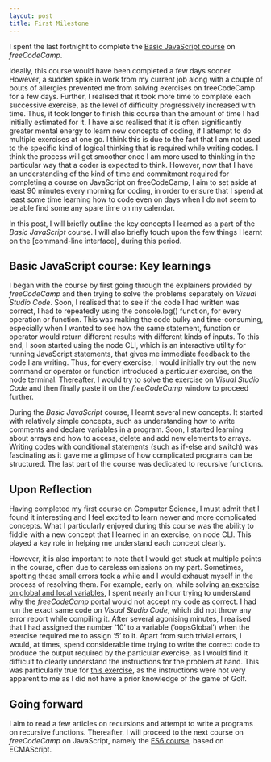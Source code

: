```yaml
---
layout: post
title: First Milestone
---
```


I spent the last fortnight to complete the [Basic JavaScript course](https://www.freecodecamp.org/learn/javascript-algorithms-and-data-structures#basic-javascript) on *freeCodeCamp*. 

Ideally, this course would have been completed a few days sooner. However, a sudden spike in work from my current job along with a couple of bouts of allergies prevented me from solving exercises on freeCodeCamp for a few days. Further, I realised that it took more time to complete each successive exercise, as the level of difficulty progressively increased with time. Thus, it took longer to finish this course than the amount of time I had initially estimated for it. I have also realised that it is often significantly greater mental energy to learn new concepts of coding, if I attempt to do multiple exercises at one go. I think this is due to the fact that I am not used to the specific kind of logical thinking that is required while writing codes. I think the process will get smoother once I am more used to thinking in the particular way that a coder is expected to think. However, now that I have an understanding of the kind of time and commitment required for completing a course on JavaScript on freeCodeCamp, I aim to set aside at least 90 minutes every morning for coding, in order to ensure that I spend at least some time learning how to code even on days when I do not seem to be able find some any spare time on my calendar. 

In this post, I will briefly outline the key concepts I learned as a part of the *Basic JavaScript* course. I will also briefly touch upon the few things I learnt on the [command-line interface], during this period.     

## Basic JavaScript course: Key learnings

I began with the course by first going through the explainers provided by *freeCodeCamp* and then trying to solve the problems separately on *Visual Studio Code*. Soon, I realised that to see if the code I had written was correct, I had to repeatedly using the console.log() function, for every operation or function. This was making the code bulky and time-consuming, especially when I wanted to see how the same statement, function or operator would return different results with different kinds of inputs. To this end, I soon started using the node CLI, which is an interactive utility for running JavaScript statements, that gives me immediate feedback to the code I am writing. Thus, for every exercise, I would initially try out the new command or operator or function introduced a particular exercise, on the node terminal. Thereafter, I would try to solve the exercise on *Visual Studio Code* and then finally paste it on the *freeCodeCamp* window to proceed further. 

During the *Basic JavaScript* course, I learnt several new concepts. It started with relatively simple concepts, such as understanding how to write comments and declare variables in a program. Soon, I started learning about arrays and how to access, delete and add new elements to arrays. Writing codes with conditional statements (such as if-else and switch) was fascinating as it gave me a glimpse of how complicated programs can be structured. The last part of the course was dedicated to recursive functions.  

## Upon Reflection

Having completed my first course on Computer Science, I must admit that I found it interesting and I feel excited to learn newer and more complicated concepts. What I particularly enjoyed during this course was the ability to fiddle with a new concept that I learned in an exercise, on node CLI. This played a key role in helping me understand each concept clearly.  

However, it is also important to note that I would get stuck at multiple points in the course, often due to careless omissions on my part. Sometimes, spotting these small errors took a while and I would exhaust myself in the process of resolving them. For example, early on, while solving [an exercise on global and local variables](https://www.freecodecamp.org/learn/javascript-algorithms-and-data-structures/basic-javascript/global-scope-and-functions), I spent nearly an hour trying to understand why the *freeCodeCamp* portal would not accept my code as correct. I had run the exact same code on *Visual Studio Code*, which did not throw any error report while compiling it. After several agonising minutes, I realised that I had assigned the number ‘10’ to a variable (‘oopsGlobal’) when the exercise required me to assign ‘5’ to it. Apart from such trivial errors, I would, at times, spend considerable time trying to write the correct code to produce the output required by the particular exercise, as I would find it difficult to clearly understand the instructions for the problem at hand. This was particularly true for [this exercise](https://www.freecodecamp.org/learn/javascript-algorithms-and-data-structures/basic-javascript/golf-code), as the instructions  were not very apparent to me as I did not have a prior knowledge of the game of Golf.

## Going forward

I aim to read a few articles on recursions and attempt to write a programs on recursive functions. Thereafter, I will proceed to the next course on *freeCodeCamp* on JavaScript, namely the [ES6 course](https://www.freecodecamp.org/learn/javascript-algorithms-and-data-structures#es6), based on ECMAScript.
